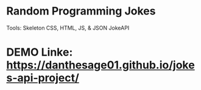 # Random Programming Jokes

Tools: Skeleton CSS, HTML, JS, & JSON JokeAPI

# DEMO Linke: https://danthesage01.github.io/jokes-api-project/
